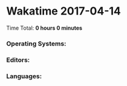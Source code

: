 # Wakatime 2017-04-14

Time Total: **0 hours 0 minutes**

### Operating Systems:

### Editors:

### Languages:

